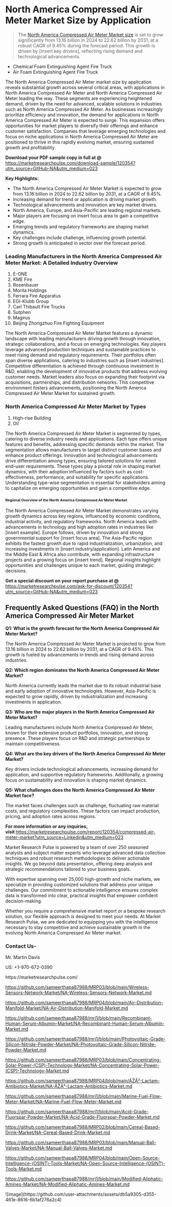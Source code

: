 <h1>North America Compressed Air Meter Market&nbsp;Size by Application</h1><blockquote><p>The <a href="https://marketresearchpulse.com/download-sample/120354?utm_source=GitHub-NA&amp;utm_medium=023">North America Compressed Air Meter Market size</a> is set to grow significantly from 13.16 billion in 2024 to 22.62 billion by 2031, at a robust CAGR of 9.45% during the forecast period. This growth is driven by [insert key drivers], reflecting rising demand and technological advancements.</p></blockquote><ul><li>Chemical Foam Extinguishing Agent Fire Truck <li> Air Foam Extinguishing Agent Fire Truck</li></ul><p>The North America Compressed Air Meter market size by application reveals substantial growth across several critical areas, with applications in North America Compressed Air Meter and North America Compressed Air Meter leading the way. These segments are experiencing heightened demand, driven by the need for advanced, scalable solutions in industries such as North America Compressed Air Meter. As businesses increasingly prioritize efficiency and innovation, the demand for applications in North America Compressed Air Meter is expected to surge. This expansion offers opportunities for market players to diversify their offerings and enhance customer satisfaction. Companies that leverage emerging technologies and focus on niche applications in North America Compressed Air Meter are positioned to thrive in this rapidly evolving market, ensuring sustained growth and profitability.</p><p><strong>Download your PDF sample copy in full at @ </strong><a href="https://marketresearchpulse.com/download-sample/120354?utm_source=GitHub-NA&amp;utm_medium=023">https://marketresearchpulse.com/download-sample/120354?utm_source=GitHub-NA&amp;utm_medium=023</a></p><p><strong>Key Highlights: </strong></p><ul><li>The North America Compressed Air Meter Market is expected to grow from 13.16 billion in 2024 to 22.62 billion by 2031, at a CAGR of 9.45%.</li><li>Increasing demand for trend or application is driving market growth.</li><li>Technological advancements and innovation are key market drivers.</li><li>North America, Europe, and Asia-Pacific are leading regional markets.</li><li>Major players are focusing on insert focus area to gain a competitive edge.</li><li>Emerging trends and regulatory frameworks are shaping market dynamics.</li><li>Key challenges include challenge, influencing growth potential.</li><li>Strong growth is anticipated in sector over the forecast period.</li></ul><h3>Leading Manufacturers in the North America Compressed Air Meter Market: A Detailed Industry Overview</h3><ol><li>E-ONE</li><li>KME Fire</li><li>Rosenbauer</li><li>Morita Holdings</li><li>Ferrara Fire Apparatus</li><li>EGI-Klubb Group</li><li>Carl Thibault Fire Trucks</li><li>Sutphen</li><li>Magirus</li><li>Beijing Zhongzhuo Fire Fighting Equipment</li></ol><div class="flex max-w-full flex-col flex-grow"><div class="min-h-8 text-message flex w-full flex-col items-end gap-2 whitespace-normal break-words [.text-message+&amp;]:mt-5" dir="auto" data-message-author-role="assistant" data-message-id="fd8432e4-4910-450d-b182-61b7bfb0a01f" data-message-model-slug="gpt-4o"><div class="flex w-full flex-col gap-1 empty:hidden first:pt-[3px]"><div class="markdown prose w-full break-words dark:prose-invert light"><p>The North America Compressed Air Meter Market features a dynamic landscape with leading manufacturers driving growth through innovation, strategic collaborations, and a focus on emerging technologies. Key players leverage advanced production techniques and sustainable practices to meet rising demand and regulatory requirements. Their portfolios often span diverse applications, catering to industries such as [insert industries]. Competitive differentiation is achieved through continuous investment in R&amp;D, enabling the development of innovative products that address evolving customer needs. Market leaders also focus on expanding their footprint via acquisitions, partnerships, and distribution networks. This competitive environment fosters advancements, positioning the North America Compressed Air Meter Market for sustained growth.</p></div></div></div></div><h3>North America Compressed Air Meter Market by Types</h3><ol><li>High-rise Building <li> Oil</li></ol><div class="flex max-w-full flex-col flex-grow"><div class="min-h-8 text-message flex w-full flex-col items-end gap-2 whitespace-normal break-words [.text-message+&amp;]:mt-5" dir="auto" data-message-author-role="assistant" data-message-id="084470be-0bb7-4664-bddf-5156b4f41249" data-message-model-slug="gpt-4o-mini"><div class="flex w-full flex-col gap-1 empty:hidden first:pt-[3px]"><div class="markdown prose w-full break-words dark:prose-invert light"><p>The North America Compressed Air Meter Market is segmented by types, catering to diverse industry needs and applications. Each type offers unique features and benefits, addressing specific demands within the market. The segmentation allows manufacturers to target distinct customer bases and enhance product offerings. Innovation and technological advancements drive differentiation among types, ensuring tailored solutions for varied end-user requirements. These types play a pivotal role in shaping market dynamics, with their adoption influenced by factors such as cost-effectiveness, performance, and suitability for specific applications. Understanding type-wise segmentation is essential for stakeholders aiming to capitalize on emerging opportunities and gain a competitive edge.</p></div></div></div></div><h3><span style="font-size: 11px;">Regional Overview of the North America Compressed Air Meter Market</span></h3><div class="flex max-w-full flex-col flex-grow"><div class="min-h-8 text-message flex w-full flex-col items-end gap-2 whitespace-normal break-words [.text-message+&amp;]:mt-5" dir="auto" data-message-author-role="assistant" data-message-id="e9038762-ce64-4e30-91c9-9bd413514231" data-message-model-slug="gpt-4o-mini"><div class="flex w-full flex-col gap-1 empty:hidden first:pt-[3px]"><div class="markdown prose w-full break-words dark:prose-invert light"><p>The North America Compressed Air Meter Market demonstrates varying growth dynamics across key regions, influenced by economic conditions, industrial activity, and regulatory frameworks. North America leads with advancements in technology and high adoption rates in industries like [insert example]. Europe follows, driven by innovation and strong governmental support for [insert focus area]. The Asia-Pacific region exhibits the fastest growth due to rapid industrialization, urbanization, and increasing investments in [insert industry/application]. Latin America and the Middle East &amp; Africa also contribute, with expanding infrastructure projects and a growing focus on [insert trend]. Regional insights highlight opportunities and challenges unique to each market, guiding strategic decisions.</p></div></div></div></div><p><strong>Get a special discount on your report purchase at @ </strong><a href="https://marketresearchpulse.com/ask-for-discount/120354?utm_source=GitHub-NA&amp;utm_medium=023">https://marketresearchpulse.com/ask-for-discount/120354?utm_source=GitHub-NA&amp;utm_medium=023</a></p><h2>Frequently Asked Questions (FAQ) in the North America Compressed Air Meter Market</h2><p><strong>Q1: What is the growth forecast for the North America Compressed Air Meter Market?</strong></p><p>The North America Compressed Air Meter Market is projected to grow from 13.16 billion in 2024 to 22.62 billion by 2031, at a CAGR of 9.45%. This growth is fueled by advancements in trends and rising demand across industries.</p><p><strong>Q2: Which region dominates the North America Compressed Air Meter Market?</strong></p><p>North America currently leads the market due to its robust industrial base and early adoption of innovative technologies. However, Asia-Pacific is expected to grow rapidly, driven by industrialization and increasing investments in application.</p><p><strong>Q3: Who are the major players in the North America Compressed Air Meter Market?</strong></p><p>Leading manufacturers include North America Compressed Air Meter, known for their extensive product portfolios, innovation, and strong presence. These players focus on R&amp;D and strategic partnerships to maintain competitiveness.</p><p><strong>Q4: What are the key drivers of the North America Compressed Air Meter Market?</strong></p><p>Key drivers include technological advancements, increasing demand for application, and supportive regulatory frameworks. Additionally, a growing focus on sustainability and innovation is shaping market dynamics.</p><p><strong>Q5: What challenges does the North America Compressed Air Meter Market face?</strong></p><p>The market faces challenges such as challenge, fluctuating raw material costs, and regulatory complexities. These factors can impact production, pricing, and adoption rates across regions.</p><p><strong>For more information or any inquiries, visit&nbsp;</strong><a href="https://marketresearchpulse.com/report/120354/compressed-air-meter-market?utm_source=Linkedin&utm_medium=023">https://marketresearchpulse.com/report/120354/compressed-air-meter-market?utm_source=Linkedin&utm_medium=023</a></p><p>Market Research Pulse is powered by a team of over 250 seasoned analysts and subject matter experts who leverage advanced data collection techniques and robust research methodologies to deliver actionable insights. We go beyond data presentation, offering deep analysis and strategic recommendations tailored to your business goals.</p><p>With expertise spanning over 25,000 high-growth and niche markets, we specialize in providing customized solutions that address your unique challenges. Our commitment to actionable intelligence ensures complex data is transformed into clear, practical insights that empower confident decision-making.</p><p>Whether you require a comprehensive market report or a bespoke research solution, our flexible approach is designed to meet your needs. At Market Research Pulse, we are dedicated to equipping you with the intelligence necessary to stay competitive and achieve sustainable growth in the evolving North America Compressed Air Meter market.</p><h3><strong>Contact Us-</strong></h3><p>Mr. Martin Davis</p><p>US: +1-970-672-0390</p><p>https://marketresearchpulse.com/</p><p><a href="https://github.com/sameerthapa87988/MRP03/blob/main/Wireless-Sensors-Network-Market/NA-Wireless-Sensors-Network-Market.md">https://github.com/sameerthapa87988/MRP03/blob/main/Wireless-Sensors-Network-Market/NA-Wireless-Sensors-Network-Market.md</a></p><p><a href="https://github.com/sameerthapa87988/MRP04/blob/main/Air-Distribution-Manifold-Market/NA-Air-Distribution-Manifold-Market.md">https://github.com/sameerthapa87988/MRP04/blob/main/Air-Distribution-Manifold-Market/NA-Air-Distribution-Manifold-Market.md</a></p><p><a href="https://github.com/sameerthapa87988/mri1/blob/main/Recombinant-Human-Serum-Albumin-Market/NA-Recombinant-Human-Serum-Albumin-Market.md">https://github.com/sameerthapa87988/mri1/blob/main/Recombinant-Human-Serum-Albumin-Market/NA-Recombinant-Human-Serum-Albumin-Market.md</a></p><p><a href="https://github.com/sameerthapa87988/mri1/blob/main/Photovoltaic-Grade-Silicon-Nitride-Powder-Market/NA-Photovoltaic-Grade-Silicon-Nitride-Powder-Market.md">https://github.com/sameerthapa87988/mri1/blob/main/Photovoltaic-Grade-Silicon-Nitride-Powder-Market/NA-Photovoltaic-Grade-Silicon-Nitride-Powder-Market.md</a></p><p><a href="https://github.com/sameerthapa87988/MRP03/blob/main/Concentrating-Solar-Power-(CSP)-Technology-Market/NA-Concentrating-Solar-Power-(CSP)-Technology-Market.md">https://github.com/sameerthapa87988/MRP03/blob/main/Concentrating-Solar-Power-(CSP)-Technology-Market/NA-Concentrating-Solar-Power-(CSP)-Technology-Market.md</a></p><p><a href="https://github.com/sameerthapa87988/MRP04/blob/main/ÃŽÂ²-Lactam-Antibiotics-Market/NA-ÃŽÂ²-Lactam-Antibiotics-Market.md">https://github.com/sameerthapa87988/MRP04/blob/main/ÃŽÂ²-Lactam-Antibiotics-Market/NA-ÃŽÂ²-Lactam-Antibiotics-Market.md</a></p><p><a href="https://github.com/sameerthapa87988/mri1/blob/main/Marine-Fuel-Flow-Meter-Market/NA-Marine-Fuel-Flow-Meter-Market.md">https://github.com/sameerthapa87988/mri1/blob/main/Marine-Fuel-Flow-Meter-Market/NA-Marine-Fuel-Flow-Meter-Market.md</a></p><p><a href="https://github.com/sameerthapa87988/mri1/blob/main/Acid-Grade-Fluorspar-Powder-Market/NA-Acid-Grade-Fluorspar-Powder-Market.md">https://github.com/sameerthapa87988/mri1/blob/main/Acid-Grade-Fluorspar-Powder-Market/NA-Acid-Grade-Fluorspar-Powder-Market.md</a></p><p><a href="https://github.com/sameerthapa87988/MRP02/blob/main/Cereal-Based-Drink-Market/NA-Cereal-Based-Drink-Market.md">https://github.com/sameerthapa87988/MRP02/blob/main/Cereal-Based-Drink-Market/NA-Cereal-Based-Drink-Market.md</a></p><p><a href="https://github.com/sameerthapa87988/MRP03/blob/main/Manual-Ball-Valves-Market/NA-Manual-Ball-Valves-Market.md">https://github.com/sameerthapa87988/MRP03/blob/main/Manual-Ball-Valves-Market/NA-Manual-Ball-Valves-Market.md</a></p><p><a href="https://github.com/sameerthapa87988/MRP04/blob/main/Open-Source-Intelligence-(OSINT)-Tools-Market/NA-Open-Source-Intelligence-(OSINT)-Tools-Market.md">https://github.com/sameerthapa87988/MRP04/blob/main/Open-Source-Intelligence-(OSINT)-Tools-Market/NA-Open-Source-Intelligence-(OSINT)-Tools-Market.md</a></p><p><a href="https://github.com/sameerthapa87988/mri1/blob/main/Modified-Aliphatic-Amines-Market/NA-Modified-Aliphatic-Amines-Market.md">https://github.com/sameerthapa87988/mri1/blob/main/Modified-Aliphatic-Amines-Market/NA-Modified-Aliphatic-Amines-Market.md</a></p>
![image](https://github.com/user-attachments/assets/db5a9305-d355-461e-8616-6b1af276a2c4)
